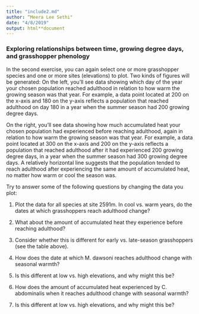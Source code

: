 ```yaml
---
title: "include2.md"
author: “Meera Lee Sethi"
date: "4/8/2019"
output: html**document
---
```


### Exploring relationships between time, growing degree days, and grasshopper phenology

In the second exercise, you can again select one or more grasshopper species and one or more sites (elevations) to plot. Two kinds of figures will be generated: On the left, you’ll see data showing which day of the year your chosen population reached adulthood in relation to how warm the growing season was that year. For example, a data point located at 200 on the x-axis and 180 on the y-axis reflects a population that reached adulthood on day 180 in a year when the summer season had 200 growing degree days. 

On the right, you’ll see data showing how much accumulated heat your chosen population had experienced before reaching adulthood, again in relation to how warm the growing season was that year. For example, a data point located at 300 on the x-axis and 200 on the y-axis reflects a population that reached adulthood after it had experienced 200 growing degree days, in a year when the summer season had 300 growing degree days. A relatively horizontal line suggests that the population tended to reach adulthood after experiencing the same amount of accumulated heat, no matter how warm or cool the season was.

Try to answer some of the following questions by changing the data you plot:

1. Plot the data for all species at site 2591m. In cool vs. warm years, do the dates at which grasshoppers reach adulthood change? 
  1. What about the amount of accumulated heat they experience before reaching adulthood?
  2. Consider whether this is different for early vs. late-season grasshoppers (see the table above). 

2. How does the date at which M. dawsoni reaches adulthood change with seasonal warmth? 
  1. Is this different at low vs. high elevations, and why might this be?

3. How does the amount of accumulated heat experienced by C. abdominalis when it reaches adulthood change with seasonal warmth?  

4. Is this different at low vs. high elevations, and why might this be?

